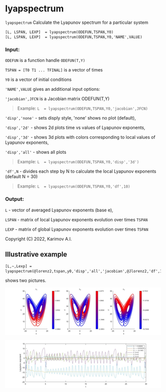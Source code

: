# lyapspectrum

`lyapspectrum` Calculate the Lyapunov spectrum for a particular system

```
[L, LSPAN, LEXP]  = lyapspectrum(ODEFUN,TSPAN,Y0)
[L, LSPAN, LEXP]  = lyapspectrum(ODEFUN,TSPAN,Y0,'NAME',VALUE)
```

### Input:
`ODEFUN` is a function handle `ODEFUN(T,Y)`

`TSPAN = [T0 T1 ... TFINAL]` is a vector of times

`Y0` is a vector of initial conditions

`'NAME',VALUE` gives an additional input options:

`'jacobian',JFCN` is a Jacobian matrix ODEFUN(T,Y)

> Example: `L  = lyapspectrum(ODEFUN,TSPAN,Y0,'jacobian',JFCN)`

`'disp','none'` - sets disply style, 'none' shows no plot (default),

`'disp','2d'` - shows 2d plots time vs values of Lyapunov exponents,

`'disp','3d'` - shows 3d plots with colors corresponding to local values of Lyapunov exponents,

`'disp','all'` - shows all plots

> Example: `L  = lyapspectrum(ODEFUN,TSPAN,Y0,'disp','3d')`

`'df',N` - divides each step by N to calculate the local Lyapunov exponents (default N = 30) 

> Example: `L  = lyapspectrum(ODEFUN,TSPAN,Y0,'df',10)`

### Output:
`L` - vector of averaged Lyapunov exponents (base e),

`LSPAN` - matrix of local Lyapunov exponents evolution over times `TSPAN`

`LEXP` - matrix of global Lyapunov exponents evolution over times `TSPAN`
 
Copyright (C) 2022, Karimov A.I.

## Illustrative example

```
[L,~,Lexp] = lyapspectrum(@lorenz2,tspan,y0,'disp','all','jacobian',@Jlorenz2,'df',10);
```

shows two pictures.

![This is an image 1](https://github.com/aikarimov/lyapspectrum/blob/main/Lorenz_all_lyap.jpg)

![This is an image 2](https://github.com/aikarimov/lyapspectrum/blob/main/Lorenz_all_series.jpg)

